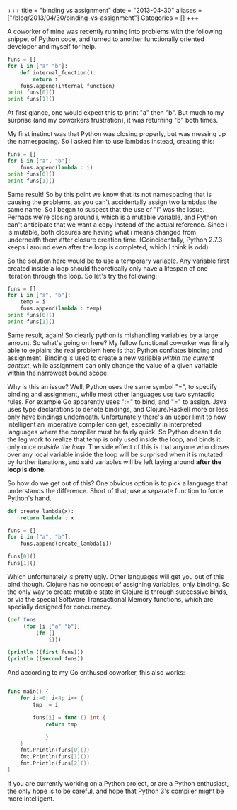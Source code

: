 +++
title = "binding vs assignment"
date = "2013-04-30"
aliases = ["/blog/2013/04/30/binding-vs-assignment"]
Categories = []
+++


A coworker of mine was recently running into problems with the following snippet of Python code, and turned to another functionally oriented developer and myself for help.

``` python Odd Functions
funs = []
for i in ["a" "b"]:
    def internal_function():
        return i
    funs.append(internal_function)
print funs[0]()
print funs[1]()
```

At first glance, one would expect this to print "a" then "b". But much to my surprise (and my coworkers frustration), it was returning "b" both times.

My first instinct was that Python was closing properly, but was messing up the namespacing. So I asked him to use lambdas instead, creating this:

``` python Lambdas
funs = []
for i in ["a", "b"]:
    funs.append(lambda : i)
print funs[0]()
print funs[1]()
```

Same result! So by this point we know that its not namespacing that is causing the problems, as you can't accidentally assign two lambdas the same name. So I began to suspect that the use of "i" was the issue. Perhaps we're closing around i, which is a mutable variable, and Python can't anticipate that we want a copy instead of the actual reference. Since i is mutable, both closures are having what i means changed from underneath them after closure creation time. (Coincidentally, Python 2.7.3 keeps i around even after the loop is completed, which I think is odd).

So the solution here would be to use a temporary variable. Any variable first created inside a loop should theoretically only have a lifespan of one iteration through the loop. So let's try the following:

``` python Temporary Variables
funs = []
for i in ["a", "b"]:
    temp = i
    funs.append(lambda : temp)
print funs[0]()
print funs[1]()
```

Same result, again! So clearly python is mishandling variables by a large amount. So what's going on here? My fellow functional coworker was finally able to explain: the real problem here is that Python conflates binding and assignment. Binding is used to create a new variable *within the current context*, while assignment can only change the value of a given variable within the narrowest bound scope.

Why is this an issue? Well, Python uses the same symbol "=", to specify binding and assignment, while most other languages use two syntactic rules. For example Go apparently uses ":=" to bind, and "=" to assign. Java uses type declarations to denote bindings, and Clojure/Haskell more or less only have bindings underneath. Unfortunately there's an upper limit to how intelligent an imperative compiler can get, especially in interpreted languages where the compiler must be fairly quick. So Python doesn't do the leg work to realize that temp is only used inside the loop, and binds it only once *outside the loop*. The side effect of this is that anyone who closes over any local variable inside the loop will be surprised when it is mutated by further iterations, and said variables will be left laying around **after the loop is done**.

So how do we get out of this? One obvious option is to pick a language that understands the difference. Short of that, use a separate function to force Python's hand.

``` python Ugly Fix
def create_lambda(x):
    return lambda : x

funs = []
for i in ["a", "b"]:
    funs.append(create_lambda(i))

funs[0]()
funs[1]()
```

Which unfortunately is pretty ugly. Other languages will get you out of this bind though. Clojure has no concept of assigning variables, only binding. So the only way to create mutable state in Clojure is through successive binds, or via the special Software Transactional Memory functions, which are specially designed for concurrency.

``` clojure Nice and Clean
(def funs
     (for [i ["a" "b"]]
         (fn []
             i)))

(println ((first funs)))
(println ((second funs))
```

And according to my Go enthused coworker, this also works:

``` go

func main() {
    for i:=0; i<4; i++ {
        tmp := i

        funs[i] = func () int {
            return tmp

            }
    }
    fmt.Println(funs[0]())
    fmt.Println(funs[1]())
    fmt.Println(funs[2]())
}
```

If you are currently working on a Python project, or are a Python enthusiast, the only hope is to be careful, and hope that Python 3's compiler might be more intelligent.
